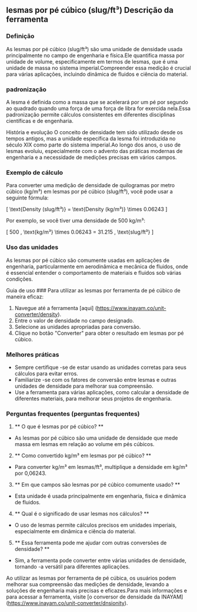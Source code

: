 ## lesmas por pé cúbico (slug/ft³) Descrição da ferramenta

### Definição
As lesmas por pé cúbico (slug/ft³) são uma unidade de densidade usada principalmente no campo de engenharia e física.Ele quantifica massa por unidade de volume, especificamente em termos de lesmas, que é uma unidade de massa no sistema imperial.Compreender essa medição é crucial para várias aplicações, incluindo dinâmica de fluidos e ciência do material.

### padronização
A lesma é definida como a massa que se acelerará por um pé por segundo ao quadrado quando uma força de uma força de libra for exercida nela.Essa padronização permite cálculos consistentes em diferentes disciplinas científicas e de engenharia.

História e evolução
O conceito de densidade tem sido utilizado desde os tempos antigos, mas a unidade específica da lesma foi introduzida no século XIX como parte do sistema imperial.Ao longo dos anos, o uso de lesmas evoluiu, especialmente com o advento das práticas modernas de engenharia e a necessidade de medições precisas em vários campos.

### Exemplo de cálculo
Para converter uma medição de densidade de quilogramas por metro cúbico (kg/m³) em lesmas por pé cúbico (slug/ft³), você pode usar a seguinte fórmula:

\[ \text{Density (slug/ft³)} = \text{Density (kg/m³)} \times 0.06243 \]

Por exemplo, se você tiver uma densidade de 500 kg/m³:

\[ 500 \, \text{kg/m³} \times 0.06243 = 31.215 \, \text{slug/ft³} \]

### Uso das unidades
As lesmas por pé cúbico são comumente usadas em aplicações de engenharia, particularmente em aerodinâmica e mecânica de fluidos, onde é essencial entender o comportamento de materiais e fluidos sob várias condições.

Guia de uso ###
Para utilizar as lesmas por ferramenta de pé cúbico de maneira eficaz:
1. Navegue até a ferramenta [aqui] (https://www.inayam.co/unit-converter/density).
2. Entre o valor de densidade no campo designado.
3. Selecione as unidades apropriadas para conversão.
4. Clique no botão "Converter" para obter o resultado em lesmas por pé cúbico.

### Melhores práticas
- Sempre certifique -se de estar usando as unidades corretas para seus cálculos para evitar erros.
- Familiarize -se com os fatores de conversão entre lesmas e outras unidades de densidade para melhorar sua compreensão.
- Use a ferramenta para várias aplicações, como calcular a densidade de diferentes materiais, para melhorar seus projetos de engenharia.

### Perguntas frequentes (perguntas frequentes)

1. ** O que é lesmas por pé cúbico? **
- As lesmas por pé cúbico são uma unidade de densidade que mede massa em lesmas em relação ao volume em pés cúbicos.

2. ** Como convertido kg/m³ em lesmas por pé cúbico? **
- Para converter kg/m³ em lesmas/ft³, multiplique a densidade em kg/m³ por 0,06243.

3. ** Em que campos são lesmas por pé cúbico comumente usado? **
- Esta unidade é usada principalmente em engenharia, física e dinâmica de fluidos.

4. ** Qual é o significado de usar lesmas nos cálculos? **
- O uso de lesmas permite cálculos precisos em unidades imperiais, especialmente em dinâmica e ciência do material.

5. ** Essa ferramenta pode me ajudar com outras conversões de densidade? **
- Sim, a ferramenta pode converter entre várias unidades de densidade, tornando -a versátil para diferentes aplicações.

Ao utilizar as lesmas por ferramenta de pé cúbica, os usuários podem melhorar sua compreensão das medições de densidade, levando a soluções de engenharia mais precisas e eficazes.Para mais informações e para acessar a ferramenta, visite [o conversor de densidade da INAYAM] (https://www.inayam.co/unit-converter/dnsionity).